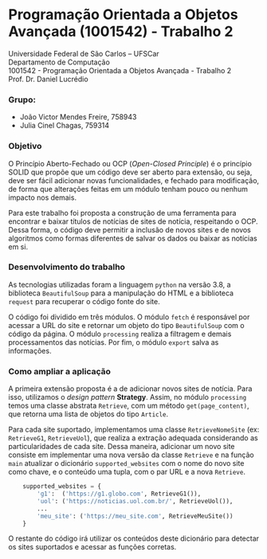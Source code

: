 # Programação Orientada a Objetos Avançada (1001542) - Trabalho 2

Universidade Federal de São Carlos – UFSCar \
Departamento de Computação \
1001542 - Programação Orientada a Objetos Avançada - Trabalho 2 \
Prof. Dr. Daniel Lucrédio

### Grupo:
- João Victor Mendes Freire, 758943
- Julia Cinel Chagas, 759314

### Objetivo

O Princípio Aberto-Fechado ou OCP (*Open-Closed Principle*) é o princípio SOLID que propõe que um código deve ser aberto para extensão, ou seja, deve ser fácil adicionar novas funcionalidades, e fechado para modificação, de forma que alterações feitas em um módulo tenham pouco ou nenhum impacto nos demais.

Para este trabalho foi proposta a construção de uma ferramenta para encontrar e baixar títulos de notícias de sites de notícia, respeitando o OCP. Dessa forma, o código deve permitir a inclusão de novos sites e de novos algoritmos como formas diferentes de salvar os dados ou baixar as notícias em si.

### Desenvolvimento do trabalho

As tecnologias utilizadas foram a linguagem `python` na versão 3.8, a biblioteca `BeautifulSoup` para a manipulação do HTML e a biblioteca `request` para recuperar o código fonte do site.

O código foi dividido em três módulos. O módulo `fetch` é responsável por acessar a URL do site e retornar um objeto do tipo `BeautifulSoup` com o código da página. O módulo `processing` realiza a filtragem e demais processamentos das notícias. Por fim, o módulo `export` salva as informações.

### Como ampliar a aplicação

A primeira extensão proposta é a de adicionar novos sites de notícia. Para isso, utilizamos o *design pattern* **Strategy**. Assim, no módulo `processing` temos uma classe abstrata `Retrieve`, com um método `get(page_content)`, que retorna uma lista de objetos do tipo `Article`. 

Para cada site suportado, implementamos uma classe `RetrieveNomeSite` (ex: `RetrieveG1`, `RetrieveUol`), que realiza a extração adequada considerando as particularidades de cada site. Dessa maneira, adicionar um novo site consiste em implementar uma nova versão da classe `Retrieve` e na função `main` atualizar o dicionário `supported_websites` com o nome do novo site como chave, e o conteúdo uma tupla, com o par URL e a nova `Retrieve`.
```python
    supported_websites = {
        'g1':  ('https://g1.globo.com', RetrieveG1()),
        'uol': ('https://noticias.uol.com.br/', RetrieveUol()),
        ...
        'meu_site': ('https://meu_site.com', RetrieveMeuSite())
    }
```
O restante do código irá utilizar os conteúdos deste dicionário para detectar os sites suportados e acessar as funções corretas.

